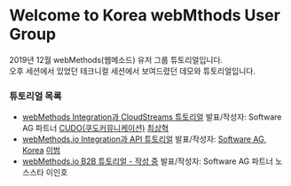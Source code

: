 # Welcome to Korea webMthods User Group  
2019년 12월 webMethods(웹메소드) 유저 그룹 튜토리얼입니다.  
오후 세션에서 있었던 테크니컬 세션에서 보여드렸던 데모와 튜토리얼입니다.  
  
  
### 튜토리얼 목록  
  
  * [webMethods Integration과 CloudStreams 튜토리얼](./webMethods+CloudStreams/) 발표/작성자: Software AG 파트너 [CUDO(쿠도커뮤니케이션)](http://www.cudo.co.kr/) [최상혁](https://github.com/shyuki1203)  
  * [webMethods.io Integration과 API 튜토리얼](./wmio+integration+api/) 발표/작성자: [Software AG, Korea](https://www.softwareag.com/kr/) [이범](https://github.com/billybeom)  
  * [webMethods.io B2B 튜토리얼 - 작성 중](./wmio+b2b/) 발표/작성자: Software AG 파트너 노스스타 이인호  
  
  
  
